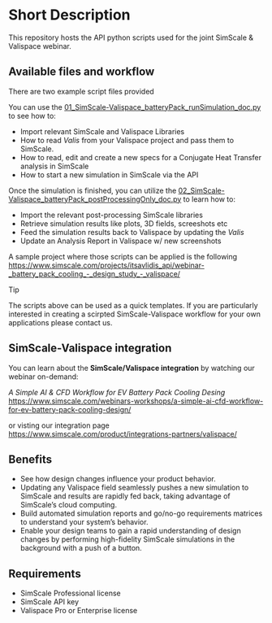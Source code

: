 # Short Description
This repository hosts the API python scripts used for the joint SimScale & Valispace webinar.

## Available files and workflow

There are two example script files provided

You can use the [01_SimScale-Valispace_batteryPack_runSimulation_doc.py](https://github.com/SimScaleGmbH/simscale-valispace-api/blob/master/01_SimScale-Valispace_batteryPack_runSimulation_doc.py) to see how to:

* Import relevant SimScale and Valispace Libraries
* How to read _Valis_ from your Valispace project and pass them to SimScale.
* How to read, edit and create a new specs for a Conjugate Heat Transfer analysis in SimScale
* How to start a new simulation in SimScale via the API
  
Once the simulation is finished, you can utilize the [02_SimScale-Valispace_batteryPack_postProcessingOnly_doc.py](https://github.com/SimScaleGmbH/simscale-valispace-api/blob/master/02_SimScale-Valispace_batteryPack_postProcessingOnly_doc.py) to learn how to:

* Import the relevant post-processing SimScale libraries
* Retrieve simulation results like plots, 3D fields, screeshots etc
* Feed the simulation results back to Valispace by updating the _Valis_
* Update an Analysis Report in Valispace w/ new screenshots

A sample project where those scripts can be applied is the following
https://www.simscale.com/projects/itsavlidis_api/webinar-_battery_pack_cooling_-_design_study_-_valispace/

>[!TIP]
>The scripts above can be used as a quick templates. If you are particularly interested in creating a scirpted SimScale-Valispace workflow for your own applications please contact us.

## SimScale-Valispace integration

You can learn about the **SimScale/Valispace integration** by watching our webinar on-demand:

_A Simple AI & CFD Workflow for EV Battery Pack Cooling Desing_
https://www.simscale.com/webinars-workshops/a-simple-ai-cfd-workflow-for-ev-battery-pack-cooling-design/

or visting our integration page
https://www.simscale.com/product/integrations-partners/valispace/


## Benefits
* See how design changes influence your product behavior.
* Updating any Valispace field seamlessly pushes a new simulation to SimScale and results are rapidly fed back, taking advantage of SimScale’s cloud computing.
* Build automated simulation reports and go/no-go requirements matrices to understand your system’s behavior.
* Enable your design teams to gain a rapid understanding of design changes by performing high-fidelity SimScale simulations in the background with a push of a button.


## Requirements
* SimScale Professional license
* SimScale API key
* Valispace Pro or Enterprise license
